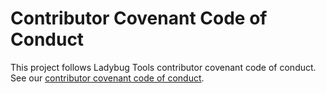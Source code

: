 Contributor Covenant Code of Conduct
=========================================

This project follows Ladybug Tools contributor covenant code of conduct. See our [contributor covenant code of conduct](https://github.com/ladybug-tools/contributing/blob/master/CODE-OF-CONDUCT.md).
